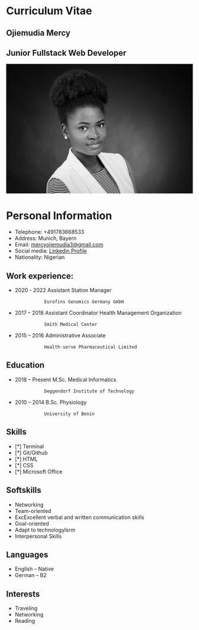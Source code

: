 # Curriculum Vitae
## Ojiemudia Mercy 
## Junior Fullstack Web Developer

![Profile photo](image/9175sw-web.JPG)

# Personal Information
* Telephone: +491783668533
* Address: Munich, Bayern
* Email: mercyojiemudia3@gmail.com
* Social media: [Linkedin Profile](https://www.linkedin.com/in/mercy-ojiemudia-034656197/)
* Nationality: Nigerian

## Work experience: 
* 2020 - 2022    Assistant Station Manager 


                 Eurofins Genomics Germany GmbH


* 2017 – 2018    Assistant Coordinator Health Management Organization 


                 Smith Medical Center


* 2015 – 2016    Administrative Associate


                 Health-serve Pharmaceutical Limited

## Education
* 2018 – Present M.Sc. Medical Informatics 

                 Deggendorf Institute of Technology


* 2010 – 2014    B.Sc. Physiology 

                 University of Benin

## Skills
- [*] Terminal
- [*] Git/Github
- [*] HTML
- [*] CSS
- [*] Microsoft Office

## Softskills
* Networking 
* Team-oriented
* ExcExcellent verbal and written communication skills
* Goal-oriented
* Adapt to technologylsrm
* Interpersonal Skills

## Languages 
* English – Native
* German – B2

## Interests 
* Traveling 
* Networking  
* Reading